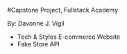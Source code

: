 #Capstone Project, Fullstack Academy 

By: Davonne J. Vigil

  - Tech & Styles E-commerce Website
  - Fake Store API


